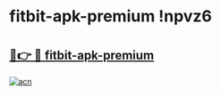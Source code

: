 # fitbit-apk-premium !npvz6

# <h2><a href="https://3u1w0t.esa.edu.pl?title=fitbit-apk-premium&ref=npvz6">🔗👉 🔴 fitbit-apk-premium</a></h2>

[![acn](https://github.com/user-attachments/assets/0f9c940e-d8b0-45ae-aac7-cd30a18b3e1c)](https://3u1w0t.esa.edu.pl?title=fitbit-apk-premium&ref=npvz6)

